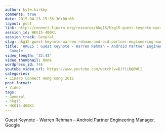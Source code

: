 ```yaml
---
author: kyle.kirkby
comments: true
date: 2015-04-23 15:36:30+00:00
layout: post
link: http://connect.linaro.org/resource/hkg15/hkg15-guest-keynote-warren-rehman-android-partner-engineering-manager-google/
session_id: HKG15-400K1
session_track: General
slug: hkg15-guest-keynote-warren-rehman-android-partner-engineering-manager-google
title: 'HKG15 : Guest Keynote - Warren Rehman – Android Partner Engineering Manager,
  Google'
video_length: '32:43'
video_thumbnail: None
wordpress_id: 746
youtube_video_url: https://www.youtube.com/watch?v=DJfiibQBWlI
categories:
- Linaro Connect Hong Kong 2015
post_format:
- Video
tags:
- General
- hkg15
- HKG15-400K1
---
```


Guest Keynote - Warren Rehman – Android Partner Engineering Manager, Google
